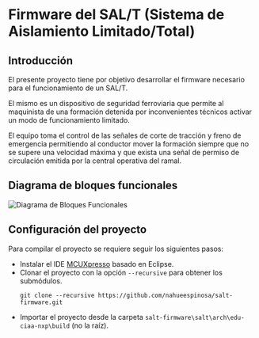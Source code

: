 # Firmware del SAL/T (Sistema de Aislamiento Limitado/Total)
## Introducción

El presente proyecto tiene por objetivo desarrollar el firmware necesario para el funcionamiento de un SAL/T.

El mismo es un dispositivo de seguridad ferroviaria que permite al maquinista de una formación detenida por inconvenientes técnicos activar un modo de funcionamiento limitado.

El equipo toma el control de las señales de corte de tracción y freno de emergencia permitiendo al conductor mover la formación siempre que no se supere una velocidad máxima y que exista una señal de permiso de circulación emitida por la central operativa del ramal.

## Diagrama de bloques funcionales

![Diagrama de Bloques Funcionales](doc/diagrama_conceptual.jpeg)

## Configuración del proyecto

Para compilar el proyecto se requiere seguir los siguientes pasos:

- Instalar el IDE [MCUXpresso](https://www.nxp.com/design/software/development-software/mcuxpresso-software-and-tools/mcuxpresso-integrated-development-environment-ide:MCUXpresso-IDE) basado en Eclipse.
- Clonar el proyecto con la opción `--recursive` para obtener los submódulos.
    ```
    git clone --recursive https://github.com/nahueespinosa/salt-firmware.git
    ```
- Importar el proyecto desde la carpeta `salt-firmware\salt\arch\edu-ciaa-nxp\build` (no la raíz).
